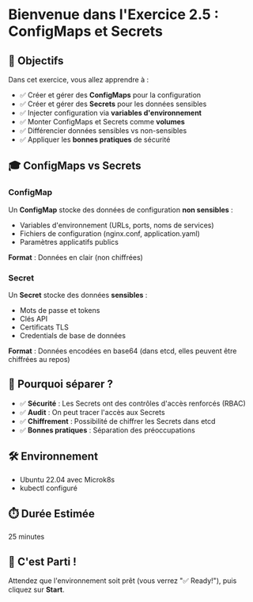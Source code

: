 # Bienvenue dans l'Exercice 2.5 : ConfigMaps et Secrets

## 🎯 Objectifs

Dans cet exercice, vous allez apprendre à :

- ✅ Créer et gérer des **ConfigMaps** pour la configuration
- ✅ Créer et gérer des **Secrets** pour les données sensibles
- ✅ Injecter configuration via **variables d'environnement**
- ✅ Monter ConfigMaps et Secrets comme **volumes**
- ✅ Différencier données sensibles vs non-sensibles
- ✅ Appliquer les **bonnes pratiques** de sécurité

## 🎓 ConfigMaps vs Secrets

### ConfigMap
Un **ConfigMap** stocke des données de configuration **non sensibles** :
- Variables d'environnement (URLs, ports, noms de services)
- Fichiers de configuration (nginx.conf, application.yaml)
- Paramètres applicatifs publics

**Format** : Données en clair (non chiffrées)

### Secret
Un **Secret** stocke des données **sensibles** :
- Mots de passe et tokens
- Clés API
- Certificats TLS
- Credentials de base de données

**Format** : Données encodées en base64 (dans etcd, elles peuvent être chiffrées au repos)

## 🔐 Pourquoi séparer ?

- ✅ **Sécurité** : Les Secrets ont des contrôles d'accès renforcés (RBAC)
- ✅ **Audit** : On peut tracer l'accès aux Secrets
- ✅ **Chiffrement** : Possibilité de chiffrer les Secrets dans etcd
- ✅ **Bonnes pratiques** : Séparation des préoccupations

## 🛠️ Environnement

- Ubuntu 22.04 avec Microk8s
- kubectl configuré

## ⏱️ Durée Estimée

25 minutes

## 🚀 C'est Parti !

Attendez que l'environnement soit prêt (vous verrez "✅ Ready!"), puis cliquez sur **Start**.
